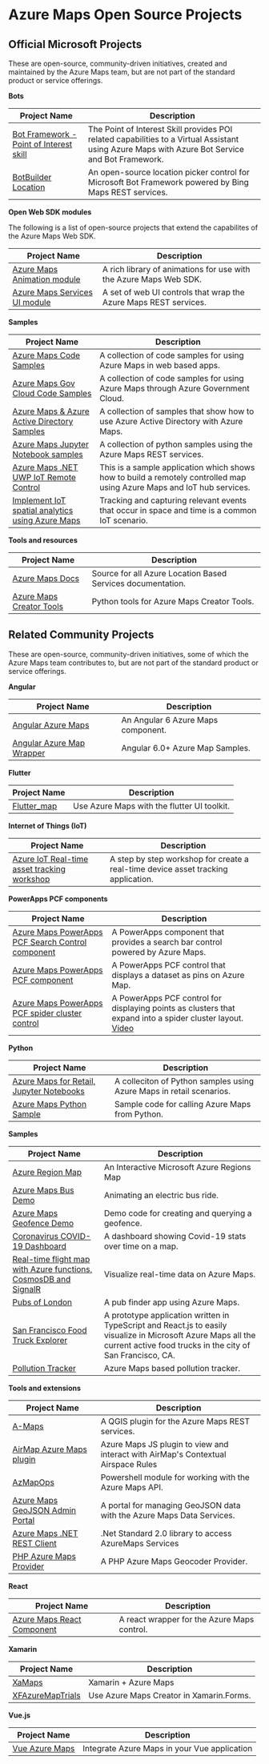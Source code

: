 # Azure Maps Open Source Projects

## Official Microsoft Projects

These are open-source, community-driven initiatives, created and maintained by the Azure Maps team, but are not part of the standard product or service offerings.

**Bots**

| Project Name | Description |
|-|-|
| [Bot Framework - Point of Interest skill](https://github.com/microsoft/botframework-solutions/tree/488093ac2fddf16096171f6a926315aa45e199e7/skills/csharp/pointofinterestskill) | The Point of Interest Skill provides POI related capabilities to a Virtual Assistant using Azure Maps with Azure Bot Service and Bot Framework. |
| [BotBuilder Location](https://github.com/Microsoft/BotBuilder-Location) | An open-source location picker control for Microsoft Bot Framework powered by Bing Maps REST services. |

**Open Web SDK modules**

The following is a list of open-source projects that extend the capabilites of the Azure Maps Web SDK.

| Project Name | Description |
|-|-|
| [Azure Maps Animation module](https://github.com/Azure-Samples/azure-maps-animations) | A rich library of animations for use with the Azure Maps Web SDK. |
| [Azure Maps Services UI module](https://github.com/Azure-Samples/azure-maps-services-ui) | A set of web UI controls that wrap the Azure Maps REST services. |

**Samples**

| Project Name | Description |
|-|-|
| [Azure Maps Code Samples](https://github.com/Azure-Samples/AzureMapsCodeSamples) | A collection of code samples for using Azure Maps in web based apps. |
| [Azure Maps Gov Cloud Code Samples](https://github.com/Azure-Samples/AzureMapsCodeSamples) | A collection of code samples for using Azure Maps through Azure Government Cloud. |
| [Azure Maps & Azure Active Directory Samples](https://github.com/Azure-Samples/Azure-Maps-AzureAD-Samples) | A collection of samples that show how to use Azure Active Directory with Azure Maps. | 
| [Azure Maps Jupyter Notebook samples](https://github.com/Azure-Samples/Azure-Maps-Jupyter-Notebook) | A collection of python samples using the Azure Maps REST services. |
| [Azure Maps .NET UWP IoT Remote Control](https://github.com/Azure-Samples/azure-maps-dotnet-webgl-uwp-iot-remote-control) | This is a sample application which shows how to build a remotely controlled map using Azure Maps and IoT hub services. |
| [Implement IoT spatial analytics using Azure Maps](https://github.com/Azure-Samples/iothub-to-azure-maps-geofencing) | Tracking and capturing relevant events that occur in space and time is a common IoT scenario. |

**Tools and resources**

| Project Name | Description |
|-|-|
| [Azure Maps Docs](https://github.com/MicrosoftDocs/azure-docs/tree/master/articles/azure-maps) | Source for all Azure Location Based Services documentation. |
| [Azure Maps Creator Tools](https://github.com/Azure-Samples/AzureMapsCreator) | Python tools for Azure Maps Creator Tools. |

## Related Community Projects

These are open-source, community-driven initiatives, some of which the Azure Maps team contributes to, but are not part of the standard product or service offerings.

**Angular**

| Project Name | Description |
|-|-|
| [Angular Azure Maps](https://github.com/Acaisoft/angular-azure-maps) | An Angular 6 Azure Maps component. |
| [Angular Azure Map Wrapper](https://github.com/srednicki95/am_samples) | Angular 6.0+ Azure Map Samples. |

**Flutter**

| Project Name | Description |
|-|-|
| [Flutter_map](https://github.com/johnpryan/flutter_map) | Use Azure Maps with the flutter UI toolkit. |

**Internet of Things (IoT)**

| Project Name | Description |
|-|-|
| [Azure IoT Real-time asset tracking workshop](http://aka.ms/iot-workshop/asset-tracking) | A step by step workshop for create a real-time device asset tracking application. |

**PowerApps PCF components**

| Project Name | Description |
|-|-|
| [Azure Maps PowerApps PCF Search Control component](https://github.com/mkcgphy/Azure-Maps-Get-Search-Address-TypeAhead) | A PowerApps component that provides a search bar control powered by Azure Maps.
| [Azure Maps PowerApps PCF component](https://github.com/jenschristianschroder/pcfAzureMaps) | A PowerApps PCF control that displays a dataset as pins on Azure Map. |
| [Azure Maps PowerApps PCF spider cluster control](https://github.com/alano444/PCFAzureMapCluststerSpider) | A PowerApps PCF control for displaying points as clusters that expand into a spider cluster layout. [Video](https://www.youtube.com/watch?v=9ehWIk2l4Tc&feature=youtu.be) |

**Python**

| Project Name | Description |
|-|-|
| [Azure Maps for Retail, Jupyter Notebooks](https://github.com/5h15h/Azure-Maps-Jupyter-Notebooks) | A colleciton of Python samples using Azure Maps in retail scenarios. |
| [Azure Maps Python Sample](https://github.com/eavanvalkenburg/azuremaps-python-sample) | Sample code for calling Azure Maps from Python. |

**Samples**

| Project Name | Description |
|-|-|
| [Azure Region Map](https://github.com/BuildAzure/azure-region-map) | An Interactive Microsoft Azure Regions Map |
| [Azure Maps Bus Demo](https://github.com/DibranMulder/Azure-Maps-Bus-Demo) | Animating an electric bus ride. |
| [Azure Maps Geofence Demo](https://github.com/jimbobbennett/AzureMapsGeofenceDemo) | Demo code for creating and querying a geofence. |
| [Coronavirus COVID-19 Dashboard](https://github.com/rovin-ms/covid19) | A dashboard showing Covid-19 stats over time on a map. |
| [Real-time flight map with Azure functions, CosmosDB and SignalR](https://github.com/davetheunissen/Global-Azure-Bootcamp-2019-Workshop) | Visualize real-time data on Azure Maps. |
| [Pubs of London](https://github.com/deeja/PubsOfLondon) | A pub finder app using Azure Maps. |
| [San Francisco Food Truck Explorer](https://github.com/joaquinrz/sf-foodtrucks) | A prototype application written in TypeScript and React.js to easily visualize in Microsoft Azure Maps all the current active food trucks in the city of San Francisco, CA. |
| [Pollution Tracker](https://github.com/jimbobbennett/PollutionTracker) | Azure Maps based pollution tracker. |

**Tools and extensions**

| Project Name | Description |
|-|-|
| [A-Maps](https://github.com/riccardoklinger/amaps) | A QGIS plugin for the Azure Maps REST services. |
| [AirMap Azure Maps plugin](https://github.com/airmap/js-azure-maps-plugin) | Azure Maps JS plugin to view and interact with AirMap's Contextual Airspace Rules  |
| [AzMapOps](https://github.com/jonsatchwell/AzMapOps) | Powershell module for working with the Azure Maps API. |
| [Azure Maps GeoJSON Admin Portal](https://github.com/richorama/azure-maps-admin-portal) | A portal for managing GeoJSON data with the Azure Maps Data Services. |
| [Azure Maps .NET REST Client](https://github.com/perfahlen/AzureMapsRestServices) | .Net Standard 2.0 library to access AzureMaps Services |
| [PHP Azure Maps Provider](https://github.com/max-langerman/azure-maps-provider) | A PHP Azure Maps Geocoder Provider. | 

**React**

| Project Name | Description |
|-|-|
| [Azure Maps React Component](https://github.com/WiredSolutions/react-azure-maps) | A react wrapper for the Azure Maps control. |

**Xamarin**

| Project Name | Description |
|-|-|
| [XaMaps](https://github.com/AlexPshul/XaMaps) | Xamarin + Azure Maps |
| [XFAzureMapTrials](https://github.com/Druffl3/XFAzureMapTrials) | Use Azure Maps Creator in Xamarin.Forms. |

**Vue.js**

| Project Name | Description |
|-|-|
| [Vue Azure Maps](https://github.com/rickyruiz/vue-azure-maps) | Integrate Azure Maps in your Vue application |

